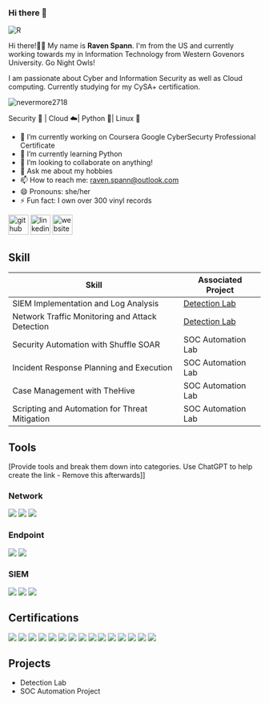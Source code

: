 ### Hi there 👋

![R](https://github.com/nevermore2718/nevermore2718/assets/135075894/6fadada0-132f-4a5b-9e0c-ad7614183d25)

Hi there!👋🏻 My name is **Raven Spann**. I'm from the US and currently working towards my in Information Technology from Western Govenors University. Go Night Owls!

I am passionate about Cyber and Information Security as well as Cloud computing. Currently studying for my CySA+ certification.

![nevermore2718](https://github.com/nevermore2718/nevermore2718/assets/135075894/6c05976b-efd8-4018-9899-a4371723c829)

Security :closed_lock_with_key: | Cloud :cloud:| Python :snake:| Linux :penguin:

- 🔭 I’m currently working on Coursera Google CyberSecurty Professional Certificate
- 🌱 I’m currently learning Python
- 👯 I’m looking to collaborate on anything!
- 💬 Ask me about my hobbies
- 📫 How to reach me: raven.spann@outlook.com
- 😄 Pronouns: she/her
- ⚡ Fun fact: I own over 300 vinyl records
  
[<img src='https://cdn.jsdelivr.net/npm/simple-icons@3.0.1/icons/github.svg' alt='github' height='40'>](https://github.com/nevermore2718) [<img src='https://cdn.jsdelivr.net/npm/simple-icons@3.0.1/icons/linkedin.svg' alt='linkedin' height='40'>](https://www.linkedin.com/in/ravenspann/) [<img src='https://cdn.jsdelivr.net/npm/simple-icons@3.0.1/icons/icloud.svg' alt='website' height='40'>](nevermore2718.github.io) 

## Skill
| Skill                                         | Associated Project         |
|-----------------------------------------------|----------------------------|
| SIEM Implementation and Log Analysis          | <a href="https://google.com">Detection Lab</a>|
| Network Traffic Monitoring and Attack Detection | <a href="https://google.com">Detection Lab</a>|
| Security Automation with Shuffle SOAR         | SOC Automation Lab|
| Incident Response Planning and Execution      | SOC Automation Lab|
| Case Management with TheHive                  | SOC Automation Lab|
| Scripting and Automation for Threat Mitigation | SOC Automation Lab|

## Tools
[Provide tools and break them down into categories. Use ChatGPT to help create the link - Remove this afterwards]]

### Network
<div>
    <img src="https://img.shields.io/badge/-Wireshark-1679A7?&style=for-the-badge&logo=Wireshark&logoColor=white" />
    <img src="https://img.shields.io/badge/-Suricata-EF3B2D?&style=for-the-badge&logo=Suricata&logoColor=white" />
    <img src="https://img.shields.io/badge/-Zeek-777BB4?&style=for-the-badge&logo=Zeek&logoColor=white" />
</div>

### Endpoint
<div>
    <img src="https://img.shields.io/badge/-Microsoft_Defender_for_Endpoint-00A4EF?&style=for-the-badge&logo=Microsoft&logoColor=white" />
    <img src="https://img.shields.io/badge/-Velociraptor-4B275F?&style=for-the-badge&logo=Velociraptor&logoColor=white" />
</div>

### SIEM
<div>
    <img src="https://img.shields.io/badge/-Microsoft_Sentinel-0078D4?&style=for-the-badge&logo=Microsoft&logoColor=white" />
    <img src="https://img.shields.io/badge/-Splunk-000000?&style=for-the-badge&logo=Splunk&logoColor=white" />
    <img src="https://img.shields.io/badge/-Elastic-005571?&style=for-the-badge&logo=Elastic&logoColor=white" />
</div>

## Certifications
<div>
<img src="https://img.shields.io/badge/-Security%2B-FF0000?&style=for-the-badge&logo=CompTIA&logoColor=white" />
<img src="https://img.shields.io/badge/-Network%2B-007ACC?&style=for-the-badge&logo=CompTIA&logoColor=white" />
<img src="https://img.shields.io/badge/-A%2B-4D4D4D?&style=for-the-badge&logo=CompTIA&logoColor=white" />
<img src="https://img.shields.io/badge/-CySA%2B-c7135b?&style=for-the-badge&logo=CompTIA&logoColor=white" />
<img src="https://img.shields.io/badge/-Linux%2B-a3cd3f?&style=for-the-badge&logo=CompTIA&logoColor=white" />
<img src="https://img.shields.io/badge/-Cloud_Essentials%2B-ff7e38?&style=for-the-badge&logo=CompTIA&logColor=white" />
<img src="https://img.shields.io/badge/-Project%2B-f23390?&style=for-the-badge&logo=CompTIA&logoColor=white" />
<img src="https://img.shields.io/badge/-IT_Support_Professional-00bfff?&style=for-the-badge&logo=Google&logoColor=white" />
<img src="https://img.shields.io/badge/-Cybersecurity_Professional-008000?&style=for-the-badge&logo=Google&logoColor=white" />
<img src="https://img.shields.io/badge/-ITILv4-470d7d?&style=for-the-badge&logo=AXELOS&logoColor=white" />
<img src="https://img.shields.io/badge/-CIW_User_Interface_Designer-ffff00?&style=for-the-badge&" />
<img src="https://img.shields.io/badge/-CIW_Advanced_HTML5_CC3_Specialist-ba55d3?&style=for-the-badge" />
<img src="https://img.shields.io/badge/-CIW_Site_Development_Associate-b22222?&style=for-the-badge" />

<img src="https://img.shields.io/badge/-Azure_Fundamentals-00008b?&style=for-the-badge&logo=Microsoft&logoColor=white" />
<img src="https://img.shields.io/badge/-Security_Compliance_and_Identity_Fundamentals-00008b?&style=for-the-badge&logo=Microsoft&logoColor=white" />

## Projects
- Detection Lab
- SOC Automation Project
